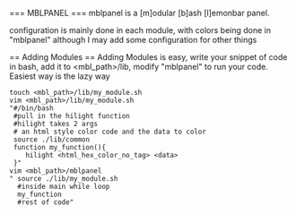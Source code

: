 === MBLPANEL ===
mblpanel is a [m]odular [b]ash [l]emonbar panel.

configuration is mainly done in each module, with colors being done in "mblpanel" although I may add some configuration for other things

== Adding Modules ==
Adding Modules is easy, write your snippet of code in bash, add it to <mbl_path>/lib, modify "mblpanel" to run your code.
Easiest way is the lazy way

    touch <mbl_path>/lib/my_module.sh
    vim <mbl_path>/lib/my_module.sh
	"#/bin/bash
	 #pull in the hilight function
	 #hilight takes 2 args
	 # an html style color code and the data to color
	 source ./lib/common 
	 function my_function(){
		hilight <html_hex_color_no_tag> <data>
	 }"
    vim <mbl_path>/mblpanel
	" source ./lib/my_module.sh
	  #inside main while loop
	  my_function
	  #rest of code"

